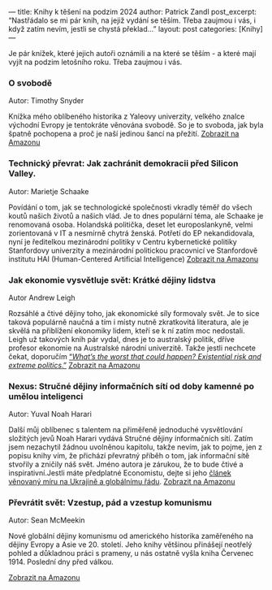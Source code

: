 —
title: Knihy k těšení na podzim 2024
author: Patrick Zandl
post_excerpt: “Nastřádalo se mi pár knih, na jejiž vydání se těším. Třeba zaujmou i vás, i když zatím nevím, jestli se chystá překlad...”
layout: post
categories: [Knihy]
—


Je pár knížek, které jejich autoři oznámili a na které se těším - a které mají vyjít na podzim letošního roku. Třeba zaujmou i vás. 

### O svobodě

Autor: Timothy Snyder

Knížka mého oblíbeného historika z Yaleovy univerzity, velkého znalce východní Evropy je tentokráte věnována svobodě. So je to svoboda, jak byla špatně pochopena a proč je naší jedinou šancí na přežití. [Zobrazit na Amazonu](https://www.amazon.co.uk/Freedom-Timothy-Snyder/dp/1847928056/)

### Technický převrat: Jak zachránit demokracii před Silicon Valley.

Autor: Marietje Schaake

Povídání o tom, jak se technologické společnosti vkradly téměř do všech koutů našich životů a našich vlád. Je to dnes populární téma, ale Schaake je renomovaná osoba. Holandská politička, deset let europoslankyně, velmi zorientovaná v IT a nesmírně chytrá ženská. Potřetí do EP nekandidovala, nyní je ředitelkou mezinárodní politiky v Centru kybernetické politiky Stanfordovy univerzity a mezinárodní politickou pracovnicí ve Stanfordově institutu HAI (Human-Centered Artificial Intelligence) [Zobrazit na Amazonu](https://www.amazon.co.uk/Tech-Coup-Democracy-Silicon-Valley-ebook/dp/B0D34HLMGW/)

### Jak ekonomie vysvětluje svět: Krátké dějiny lidstva

Autor Andrew Leigh

Rozsáhlé a čtivé dějiny toho, jak ekonomické síly formovaly svět. Je to sice taková populárně naučná a tím i místy nutně zkratkovitá literatura, ale je skvělá na přiblížení ekonomiky lidem, kteří se k ní zatím moc nedostali. Leigh už takových knih pár vydal, dnes je to australský politik, dříve profesor ekonomie na Australské národní univerzitě. Takže jestli nechcete čekat, doporučím [“](https://www.amazon.com/Whats-Worst-That-Could-Happen/dp/0262548518)_[What’s the worst that could happen? Existential risk and extreme politics](https://www.amazon.com/Whats-Worst-That-Could-Happen/dp/0262548518)_[.”](https://www.amazon.com/Whats-Worst-That-Could-Happen/dp/0262548518)  [Zobrazit na Amazonu](https://www.amazon.co.uk/dp/0063383780)

### Nexus: Stručné dějiny informačních sítí od doby kamenné po umělou inteligenci

Autor: Yuval Noah Harari

Další můj oblíbenec s talentem na přiměřeně jednoduché vysvětlování složitých jevů Noah Harari vydává Stručné dějiny informačních sítí. Zatím jsem nezachytil žádnou uvolněnou kapitolu, takže nevím, jak to pojme, jen z popisu knihy vím, že přichází převratný příběh o tom, jak informační sítě stvořily a zničily náš svět. Jméno autora je zárukou, že to bude čtivé a inspirativní.Jestli máte předplatné Economistu, dejte si jeho [článek věnovaný míru na Ukrajině a globálnímu řádu](https://www.economist.com/by-invitation/2024/06/03/yuval-noah-harari-on-how-to-prevent-a-new-age-of-imperialism). [Zobrazit na Amazonu](https://www.amazon.co.uk/Nexus-MULTI-MILLION-BESTSELLING-AUTHOR-SAPIENS/dp/1911717081/)

### Převrátit svět: Vzestup, pád a vzestup komunismu

Autor: Sean McMeekin

Nové globální dějiny komunismu od amerického historika zaměřeného na dějiny Evropy a Asie ve 20. století. Jeho knihy většinou přinášejí neotřelý pohled a důkladnou práci s prameny, u nás ostatně vyšla kniha  Červenec 1914. Poslední dny před válkou.

[Zobrazit na Amazonu](https://www.amazon.co.uk/Overthrow-World-Rise-Fall-Communism/dp/1911723537/)
